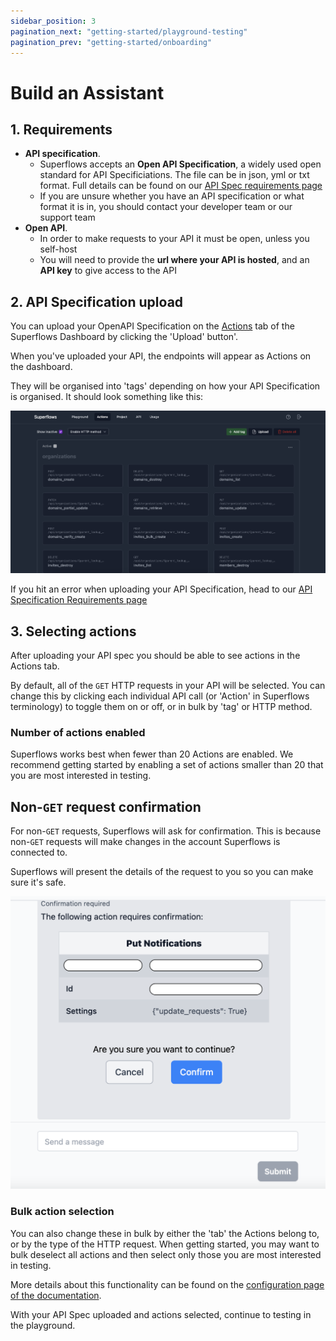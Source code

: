 ```yaml
---
sidebar_position: 3
pagination_next: "getting-started/playground-testing"
pagination_prev: "getting-started/onboarding"
---
```


# Build an Assistant

## 1. Requirements

- **API specification**.
  - Superflows accepts an **Open API Specification**, a widely used open standard for API Specificiations. The file can be in json, yml or txt format. Full details can be found on our [API Spec requirements page](../connecting-your-api/api-spec-requirements)
  - If you are unsure whether you have an API specification or what format it is in, you should contact your developer team or our support team
- **Open API**.
  - In order to make requests to your API it must be open, unless you self-host
  - You will need to provide the **url where your API is hosted**, and an **API key** to give access to the API

## 2. API Specification upload

You can upload your OpenAPI Specification on the [Actions](https://dashboard.superflows.ai/actions) tab of the Superflows Dashboard by clicking the 'Upload' button'.

When you've uploaded your API, the endpoints will appear as Actions on the dashboard.

They will be organised into 'tags' depending on how your API Specification is organised. It should look something like this:

![API-upload](../../static/img/docs/getting-started/build-assistant/1-actions-tabs.png)

If you hit an error when uploading your API Specification, head to our [API Specification Requirements page](../connecting-your-api/api-spec-requirements)

## 3. Selecting actions

After uploading your API spec you should be able to see actions in the Actions tab.

By default, all of the `GET` HTTP requests in your API will be selected. You can change this by clicking each individual API call (or 'Action' in Superflows terminology) to toggle them on or off, or in bulk by 'tag' or HTTP method.

### Number of actions enabled

Superflows works best when fewer than 20 Actions are enabled. We recommend getting started by enabling a set of actions smaller than 20 that you are most interested in testing.

## Non-`GET` request confirmation

For non-`GET` requests, Superflows will ask for confirmation. This is because non-`GET` requests will make changes in the account Superflows is connected to.

Superflows will present the details of the request to you so you can make sure it's safe.

![Confirmation check](../../static/img/docs/playground/confirmation/confirmation-check.png)

### Bulk action selection

You can also change these in bulk by either the 'tab' the Actions belong to, or by the type of the HTTP request. When getting started, you may want to bulk deselect all actions and then select only those you are most interested in testing.

More details about this functionality can be found on the [configuration page of the documentation](../category/configuration/).

With your API Spec uploaded and actions selected, continue to testing in the playground.
